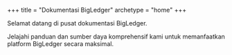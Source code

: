 +++
title = "Dokumentasi BigLedger"
archetype = "home"
+++

Selamat datang di pusat dokumentasi BigLedger.

Jelajahi panduan dan sumber daya komprehensif kami untuk memanfaatkan platform BigLedger secara maksimal.